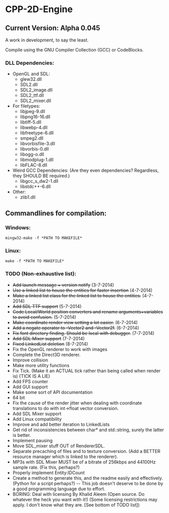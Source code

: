 # CPP-2D-Engine
## Current Version: Alpha 0.045
A work in development, to say the least.

Compile using the GNU Compiler Collection (GCC) or CodeBlocks.

### DLL Dependencies:
- OpenGL and SDL:
  - glew32.dll
  - SDL2.dll
  - SDL2_image.dll
  - SDL2_ttf.dll
  - SDL2_mixer.dll
- For filetypes:
  - libjpeg-9.dll
  - libpng16-16.dll
  - libtiff-5.dll
  - libwebp-4.dll
  - libfreetype-6.dll
  - smpeg2.dll
  - libvorbisfile-3.dll
  - libvorbis-0.dll
  - libogg-o.dll
  - libmodplug-1.dll
  - libFLAC-8.dll
- Weird GCC Dependencies: (Are they even dependencies? Regardless, they SHOULD BE required.)
  - libgcc_s_dw2-1.dll
  - libstdc++-6.dll
- Other:
  - zlib1.dll
  
## Commandlines for compilation:
### Windows:
	mingw32-make -f *PATH TO MAKEFILE*
### Linux:
	make -f *PATH TO MAKEFILE*
	
### TODO (Non-exhaustive list):
- ~~Add launch message + version notify~~ (3-7-2014)
- ~~Use a linked list to house the entities for faster insertion~~ (4-7-2014)
- ~~Make a linked list class for the linked list to house the entities.~~ (4-7-2014)
- ~~Add SDL TTF support~~ (5-7-2014)
- ~~Code Local/World position converters and rename arguments+variables to avoid confusion.~~ (5-7-2014)
- ~~Make coordinate render view setting a lot easier.~~ (6-7-2014)
- ~~Add a negate operator to -Vector2 and -Vector2f.~~ (6-7-2014)
- ~~Fix font directory finding. Should be local with debugger.~~ (7-7-2014)
- ~~Add SDL Mixer support~~ (7-7-2014)
- ~~Fixed LinkedList deletion~~ (8-7-2014)
- Fix the OpenGL renderer to work with images
- Complete the Direct3D renderer.
- Improve collision
- Make more utility functions
- Fix Tick. (Make it an ACTUAL tick rather than being called when render is) {TICK IS A LIE}
- Add FPS counter
- Add GUI support
- Make some sort of API documentation
- 64 bit
- Fix the cause of the render jitter when dealing with coordinate translations to do with int->float vector conversion.
- Add SDL Mixer support
- Add Linux compatibility
- Improve and add better iteration to LinkedLists
- Get rid of inconsistencies between char* and std::string, surely the latter is better.
- Implement pausing
- Move SDL_mixer stuff OUT of RendererSDL.
- Separate precaching of files and to texture conversion. (Add a BETTER resource manager which is linked to the renderer).
- MP3s with SDL Mixer MUST be of a bitrate of 256kbps and 44100Hz sample rate. (Fix this, perhaps?)
- Properly implement Entity:IDCount
- Create a method to generate this, and the readme easily and effectively. (Python for a script perhaps?) 
  -- This job doesn't deserve to be done by a good programming language due to effort.
- BORING: Deal with licensing
By Khalid Aleem
(Open source. Do whatever the heck you want with it!)
(Some licensing restrictions may apply. I don't know what they are. [See bottom of TODO list])



